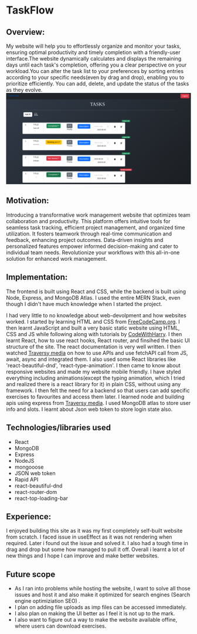 # TaskFlow

## Overview:
My website will help you to effortlessly organize and monitor your tasks, ensuring optimal productivity and timely completion with a friendly-user interface.The website dynamically calculates and displays the remaining days until each task's completion, offering you a clear perspective on your workload.You can alter the task list to your preferences by sorting entries according to your specific needs(even by drag and drop), enabling you to prioritize efficiently. You can add, delete, and update the status of the tasks as they evolve.
![homepage](src/taskflowimg.png)

## Motivation:
Introducing a transformative work management website that optimizes team collaboration and productivity. This platform offers intuitive tools for seamless task tracking, efficient project management, and organized time utilization. It fosters teamwork through real-time communication and feedback, enhancing project outcomes. Data-driven insights and personalized features empower informed decision-making and cater to individual team needs. Revolutionize your workflows with this all-in-one solution for enhanced work management.

## Implementation:
The frontend is built using React and CSS, while the backend is built using Node, Express, and MongoDB Atlas. I used the entire MERN Stack, even though I didn't have much knowledge when I started the project. <br/>

I had very little to no knowledge about web-devolpment and how websites worked. I started by learning HTML and CSS from [FreeCodeCamp.org](https://www.youtube.com/c/Freecodecamp). I then learnt JavaScript and built a very basic static website using HTML, CSS and JS while following along with tutorials by [CodeWithHarry](https://www.youtube.com/@CodeWithHarry). I then learnt React, how to use react hooks, React router, and finsihed the basic UI structure of the site. The react documentation is very well written. I then watched [Traversy media](https://www.youtube.com/channel/UC29ju8bIPH5as8OGnQzwJyA) on how to use APIs and use fetchAPI call from JS, await, async and integrated them. I also used some React libraries like 'react-beautiful-dnd', 'react-type-animation'. I then came to know about responsive websites and made my website mobile friendly. I have styled everything including animations(except the typing animation, which I tried and realized there is a react library for it) in plain CSS, without using any framework. I then felt the need for a backend so that users can add specific exercises to favourites and access them later. I learned node and building apis using express from [Traversy media](https://www.youtube.com/channel/UC29ju8bIPH5as8OGnQzwJyA). I used MongoDB atlas to store user info and slots. I learnt about Json web token to store login state also.

## Technologies/libraries used
* React
* MongoDB
* Express
* NodeJS
* mongooose
* JSON web token
* Rapid API
* react-beautiful-dnd
* react-router-dom
* react-top-loading-bar

## Experience:
I enjoyed building this site as it was my first completely self-built website from scratch. I faced issue in useEffect as it was not rendering when required. Later i found out the issue and solved it. I also had a tough time in drag and drop but some how managed to pull it off. Overall i learnt a lot of new things and I hope I can improve and make better websites.

## Future scope

* As I ran into problems while hosting the website, I want to solve all those issues and host it and also make it optimized for search engines (Search engine optimiziation SEO) .
* I plan on adding file uploads as imp files can be accessed immediately.
* I also plan on making the UI better as I feel it is not up to the mark.
* I also want to figure out a way to make the website available offine, where users can download exercises.